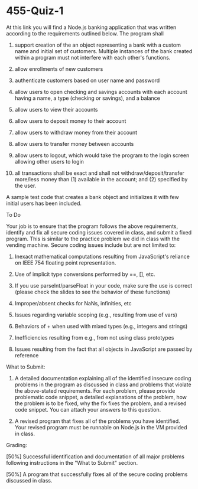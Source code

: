 # 455-Quiz-1
At this link you will find a Node.js banking application that was written according to the requirements outlined below. The program shall
1. support creation of the an object representing a bank with a custom name and initial set of customers.  Multiple instances of the bank created within a program must not interfere with each other's functions.

2. allow enrollments of new customers

3. authenticate customers based on user name and password

4. allow users to open checking and savings accounts with each account having a name, a type (checking or savings), and a balance

5. allow users to view their accounts

6. allow users to deposit money to their account

7. allow users to withdraw money from their account

8. allow users to transfer money between accounts

9. allow users to logout, which would take the program to the login screen allowing other users to login

10. all transactions shall be exact and shall not withdraw/deposit/transfer more/less money than (1) available in the account; and (2) specified by the user.

A sample test code that creates a bank object and initializes it with few initial users has been included.

To Do

Your job is to ensure that the program follows the above requirements, identify and fix all secure coding issues covered in class, and submit a fixed program.  This is similar to the practice problem we did in class with the vending machine. Secure coding issues include but are not limited to:

1. Inexact mathematical computations resulting from JavaScript's reliance on IEEE 754 floating point representation.

2. Use of implicit type conversions performed by ==, [], etc.

3. If you use parseInt/parseFloat in your code, make sure the use is correct (please check the slides to see the behavior of these functions)

4. Improper/absent checks for NaNs, infinities, etc

5. Issues regarding variable scoping (e.g., resulting from use of vars)

6. Behaviors of + when used with mixed types (e.g., integers and strings)

7. Inefficiencies resulting from e.g., from not using class prototypes

8. Issues resulting from the fact that all objects in JavaScript are passed by reference

What to Submit:

1. A detailed documentation explaining all of the identified insecure coding problems in the program as discussed in class and problems that violate the above-stated requirements.  For each problem, please provide problematic code snippet, a detailed explanations of the problem,  how the problem is to be fixed, why the fix fixes the problem, and a revised code snippet.  You can attach your answers to this question.

2. A revised program that fixes all of the problems you have identified.  Your revised program must be runnable on Node.js in the VM provided in class.

Grading:

[50%] Successful identification and documentation of all major problems following instructions in the "What to Submit" section.

[50%] A program that successfully fixes all of the secure coding problems discussed in class.
